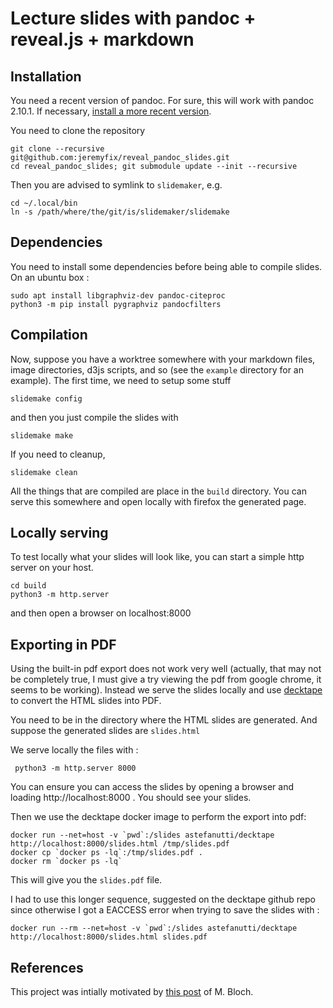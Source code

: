 # Lecture slides with pandoc + reveal.js + markdown

## Installation

You need a recent version of pandoc. For sure, this will work with pandoc 2.10.1. If necessary, [install a more recent version](https://pandoc.org/installing.html).

You need to clone the repository 

	git clone --recursive git@github.com:jeremyfix/reveal_pandoc_slides.git
	cd reveal_pandoc_slides; git submodule update --init --recursive

Then you are advised to symlink to `slidemaker`, e.g.

	cd ~/.local/bin
	ln -s /path/where/the/git/is/slidemaker/slidemake

## Dependencies

You need to install some dependencies before being able to compile slides. On an ubuntu box :

	sudo apt install libgraphviz-dev pandoc-citeproc
 	python3 -m pip install pygraphviz pandocfilters

## Compilation

Now, suppose you have a worktree somewhere with your markdown files, image directories, d3js scripts, and so (see the `example` directory for an example). The first time, we need to setup some stuff

	slidemake config

and then you just compile the slides with

	slidemake make

If you need to cleanup, 

	slidemake clean

All the things that are compiled are place in the `build` directory. You can serve this somewhere and open locally with firefox the generated page.

## Locally serving

To test locally what your slides will look like, you can start a simple http server on your host. 

	cd build
	python3 -m http.server

and then open a browser on localhost:8000 

## Exporting in PDF

Using the built-in pdf export does not work very well (actually, that may not be completely true, I must give a try viewing the pdf from google chrome, it seems to be working). Instead we serve the slides locally and use [decktape](https://github.com/astefanutti/decktape) to convert the HTML slides into PDF.

You need to be in the directory where the HTML slides are generated. And suppose the generated slides are `slides.html`

We serve locally the files with :

	 python3 -m http.server 8000

You can ensure you can access the slides by opening a browser and loading http://localhost:8000 . You should see your slides.

Then we use the decktape docker image to perform the export into pdf:

	docker run --net=host -v `pwd`:/slides astefanutti/decktape http://localhost:8000/slides.html /tmp/slides.pdf
	docker cp `docker ps -lq`:/tmp/slides.pdf .
	docker rm `docker ps -lq`

This will give you the `slides.pdf` file.

I had to use this longer sequence, suggested on the decktape github repo since otherwise I got a EACCESS error when trying to save the slides with :

	docker run --rm --net=host -v `pwd`:/slides astefanutti/decktape http://localhost:8000/slides.html slides.pdf


## References

This project was intially motivated by [this post](http://bloch.ece.gatech.edu/2020/02/15/workflow.html) of M. Bloch.


